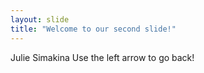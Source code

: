 ```yaml
---
layout: slide
title: "Welcome to our second slide!"
---
```

Julie Simakina
Use the left arrow to go back!
